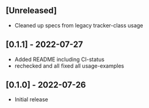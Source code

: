 ## [Unreleased]

- Cleaned up specs from legacy tracker-class usage

## [0.1.1] - 2022-07-27

- Added README including CI-status
- rechecked and all fixed all usage-examples

## [0.1.0] - 2022-07-26

- Initial release

